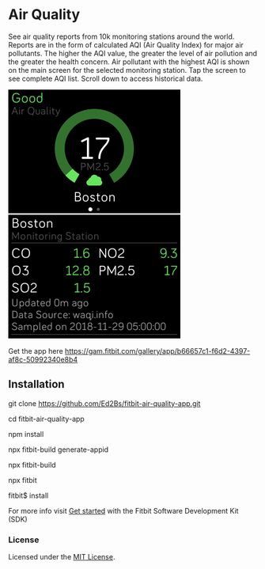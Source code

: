 # Air Quality

See air quality reports from 10k monitoring stations around the world. Reports are in the form of calculated AQI (Air Quality Index) for major air pollutants. The higher the AQI value, the greater the level of air pollution and the greater the health concern. Air pollutant with the highest AQI is shown on the main screen for the selected monitoring station. Tap the screen to see complete AQI list. Scroll down to access historical data.

![](Screenshot-1.png)
![](Screenshot-2.png)

Get the app here https://gam.fitbit.com/gallery/app/b66657c1-f6d2-4397-af8c-50992340e8b4

## Installation

git clone https://github.com/Ed2Bs/fitbit-air-quality-app.git

cd fitbit-air-quality-app

npm install

npx fitbit-build generate-appid

npx fitbit-build

npx fitbit

fitbit$ install


For more info visit [Get started](https://dev.fitbit.com/getting-started/) with the Fitbit Software Development Kit (SDK)

### License

Licensed under the [MIT License](./LICENSE).
